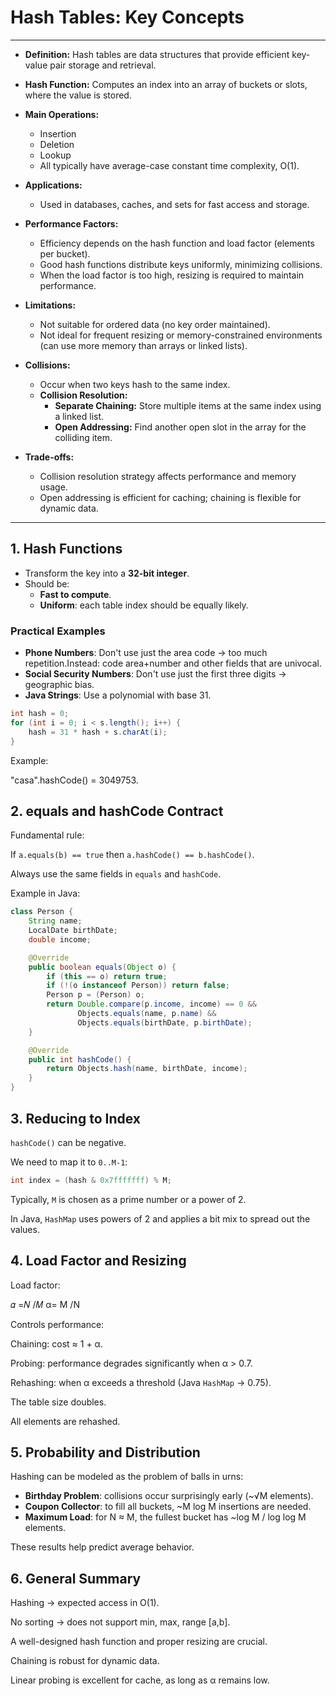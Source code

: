 # Hash Tables: Key Concepts

---

- **Definition:** Hash tables are data structures that provide efficient key-value pair storage and retrieval.
- **Hash Function:** Computes an index into an array of buckets or slots, where the value is stored.
- **Main Operations:**
  - Insertion
  - Deletion
  - Lookup
  - All typically have average-case constant time complexity, O(1).

- **Applications:**
  - Used in databases, caches, and sets for fast access and storage.

- **Performance Factors:**
  - Efficiency depends on the hash function and load factor (elements per bucket).
  - Good hash functions distribute keys uniformly, minimizing collisions.
  - When the load factor is too high, resizing is required to maintain performance.

- **Limitations:**
  - Not suitable for ordered data (no key order maintained).
  - Not ideal for frequent resizing or memory-constrained environments (can use more memory than arrays or linked lists).

- **Collisions:**
  - Occur when two keys hash to the same index.
  - **Collision Resolution:**
    - **Separate Chaining:** Store multiple items at the same index using a linked list.
    - **Open Addressing:** Find another open slot in the array for the colliding item.

- **Trade-offs:**
  - Collision resolution strategy affects performance and memory usage.
  - Open addressing is efficient for caching; chaining is flexible for dynamic data.

---


## 1. Hash Functions
- Transform the key into a **32-bit integer**.
- Should be:
    - **Fast to compute**.
    - **Uniform**: each table index should be equally likely.

### Practical Examples
- **Phone Numbers**: Don't use just the area code → too much repetition.Instead: code area+number and other fields that are univocal.
- **Social Security Numbers**: Don't use just the first three digits → geographic bias.
- **Java Strings**: Use a polynomial with base 31.


```java
int hash = 0;
for (int i = 0; i < s.length(); i++) {
    hash = 31 * hash + s.charAt(i);
}
```
Example:

"casa".hashCode() = 3049753.

## 2. equals and hashCode Contract
Fundamental rule:

If `a.equals(b) == true` then `a.hashCode() == b.hashCode()`.

Always use the same fields in `equals` and `hashCode`.

Example in Java:
```java
class Person {
    String name;
    LocalDate birthDate;
    double income;

    @Override
    public boolean equals(Object o) {
        if (this == o) return true;
        if (!(o instanceof Person)) return false;
        Person p = (Person) o;
        return Double.compare(p.income, income) == 0 &&
               Objects.equals(name, p.name) &&
               Objects.equals(birthDate, p.birthDate);
    }

    @Override
    public int hashCode() {
        return Objects.hash(name, birthDate, income);
    }
}
```

## 3. Reducing to Index
`hashCode()` can be negative.

We need to map it to `0..M-1`:

```java
int index = (hash & 0x7fffffff) % M;
```
Typically, `M` is chosen as a prime number or a power of 2.

In Java, `HashMap` uses powers of 2 and applies a bit mix to spread out the values.

## 4. Load Factor and Resizing
Load factor:

𝛼 =𝑁 /𝑀
α= M /N ​
 
Controls performance:

Chaining: cost ≈ 1 + α.

Probing: performance degrades significantly when α > 0.7.

Rehashing: when α exceeds a threshold (Java `HashMap` → 0.75).

The table size doubles.

All elements are rehashed.

## 5. Probability and Distribution
Hashing can be modeled as the problem of balls in urns:

- **Birthday Problem**: collisions occur surprisingly early (~√M elements).
- **Coupon Collector**: to fill all buckets, ~M log M insertions are needed.
- **Maximum Load**: for N ≈ M, the fullest bucket has ~log M / log log M elements.

These results help predict average behavior.

## 6. General Summary
Hashing → expected access in O(1).

No sorting → does not support min, max, range [a,b].

A well-designed hash function and proper resizing are crucial.

Chaining is robust for dynamic data.

Linear probing is excellent for cache, as long as α remains low.
